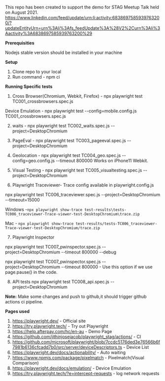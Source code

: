 This repo has been created to support the demo for STAG Meetup Talk held on August 2021.
https://www.linkedin.com/feed/update/urn:li:activity:6838697585939763200/?updateEntityUrn=urn%3Ali%3Afs_feedUpdate%3A%28V2%2Curn%3Ali%3Aactivity%3A6838697585939763200%29

**Prerequisities**

Nodejs stable version should be installed in your machine

**Setup**

1) Clone repo to your local
2) Run command - npm ci

**Running Specific tests**

1. Cross Browser(Chromium, Webkit, Firefox) - npx playwright test TC001_crossbrowsers.spec.js

Device Emulation - npx playwright test --config=mobile.config.js TC001_crossbrowsers.spec.js

2. waits - npx playwright test TC002_waits.spec.js --project=DesktopChromium

3. PageEval  - npx playwright test TC003_pageeval.spec.js --project=DesktopChromium

4. Geolocation - npx playwright test TC004_geo.spec.js --config=geo.config.js --timeout 800000
Works on iPhone11 Webkit.

5. Visual Testing - npx playwright test TC005_visualtesting.spec.js --project=DesktopChromium

6. Playwright Traceviewer- Trace config available in playwright.config.js

npx playwright test TC006_traceviewer.spec.js --project=DesktopChromium --timeout=15000

Windows -`npx playwright show-trace test-results\tests-TC006_traceviewer-Trace-viewer-test-DesktopChromium\trace.zip`

Mac - `npx playwright show-trace test-results/tests-TC006_traceviewer-Trace-viewer-test-DesktopChromium/trace.zip`

7. Playwright Inspector

npx playwright test TC007_pwinspector.spec.js --project=DesktopChromium --timeout 800000 --debug

npx playwright test TC007_pwinspector.spec.js --project=DesktopChromium --timeout 800000 - Use this option if we use page.pause() in the code.

8. API tests
npx playwright test TC008_api.spec.js --project=DesktopChromium

**Note:** Make some changes and push to github,it should trigger github actions ci pipeline.

**Pages used**

1) https://playwright.dev/ - Official site
2) https://try.playwright.tech/ - Try out Playwright
3) https://help.afterpay.com/hc/en-au - Demo Page
4) https://github.com/jithinjosejacob/playwright_stag/actions/ - CI
5) https://github.com/microsoft/playwright/blob/7ccdc5176ded3e76566b6f7981b6136cfcadd7b0/src/server/deviceDescriptors.ts - Device List
6) https://playwright.dev/docs/actionability/ - Auto waiting
7) https://www.npmjs.com/package/pixelmatch - Pixelmatch(Visual Comparison)
8) https://playwright.dev/docs/emulation/ - Device Emulation
9) https://try.playwright.tech/?e=intercept-requests - log network requests
